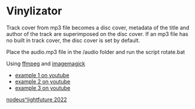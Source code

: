 # Vinylizator
Track cover from mp3 file becomes a disc cover, metadata of the title and author of the track are superimposed on the disc cover.
If an mp3 file has no built in track cover, the disc cover is set by default.

Place the audio.mp3 file in the /audio folder and run the script rotate.bat

Using [ffmpeg](https://ffmpeg.org/) and [imagemagick](https://imagemagick.org/)

* [example 1 on youtube](https://youtu.be/QwEt7cZvQ2o)
* [example 2 on youtube](https://youtu.be/nphaZMfzduQ)
* [example 3 on youtube](https://youtu.be/BhLRert2kWM)

[nodeus^lightfuture 2022](http://nodeus.ru)
